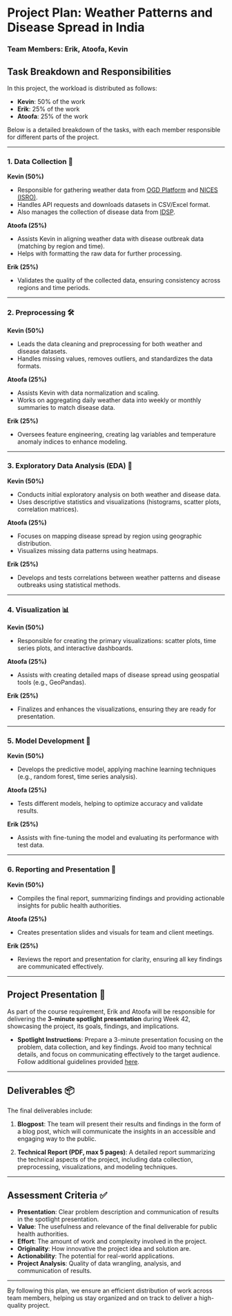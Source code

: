# Project Plan: Weather Patterns and Disease Spread in India

### Team Members: Erik, Atoofa, Kevin

## Task Breakdown and Responsibilities

In this project, the workload is distributed as follows:
- **Kevin**: 50% of the work
- **Erik**: 25% of the work
- **Atoofa**: 25% of the work

Below is a detailed breakdown of the tasks, with each member responsible for different parts of the project.

---

### 1. Data Collection 🧩

**Kevin (50%)**
- Responsible for gathering weather data from [OGD Platform](https://data.gov.in/) and [NICES (ISRO)](https://www.isro.gov.in).
- Handles API requests and downloads datasets in CSV/Excel format.
- Also manages the collection of disease data from [IDSP](https://idsp.nic.in/).
  
**Atoofa (25%)**
- Assists Kevin in aligning weather data with disease outbreak data (matching by region and time).
- Helps with formatting the raw data for further processing.

**Erik (25%)**
- Validates the quality of the collected data, ensuring consistency across regions and time periods.

---

### 2. Preprocessing 🛠

**Kevin (50%)**
- Leads the data cleaning and preprocessing for both weather and disease datasets.
- Handles missing values, removes outliers, and standardizes the data formats.

**Atoofa (25%)**
- Assists Kevin with data normalization and scaling.
- Works on aggregating daily weather data into weekly or monthly summaries to match disease data.

**Erik (25%)**
- Oversees feature engineering, creating lag variables and temperature anomaly indices to enhance modeling.

---

### 3. Exploratory Data Analysis (EDA) 🔎

**Kevin (50%)**
- Conducts initial exploratory analysis on both weather and disease data.
- Uses descriptive statistics and visualizations (histograms, scatter plots, correlation matrices).

**Atoofa (25%)**
- Focuses on mapping disease spread by region using geographic distribution.
- Visualizes missing data patterns using heatmaps.

**Erik (25%)**
- Develops and tests correlations between weather patterns and disease outbreaks using statistical methods.

---

### 4. Visualization 📊

**Kevin (50%)**
- Responsible for creating the primary visualizations: scatter plots, time series plots, and interactive dashboards.
  
**Atoofa (25%)**
- Assists with creating detailed maps of disease spread using geospatial tools (e.g., GeoPandas).

**Erik (25%)**
- Finalizes and enhances the visualizations, ensuring they are ready for presentation.

---

### 5. Model Development 🧠

**Kevin (50%)**
- Develops the predictive model, applying machine learning techniques (e.g., random forest, time series analysis).
  
**Atoofa (25%)**
- Tests different models, helping to optimize accuracy and validate results.

**Erik (25%)**
- Assists with fine-tuning the model and evaluating its performance with test data.

---

### 6. Reporting and Presentation 📝

**Kevin (50%)**
- Compiles the final report, summarizing findings and providing actionable insights for public health authorities.
  
**Atoofa (25%)**
- Creates presentation slides and visuals for team and client meetings.

**Erik (25%)**
- Reviews the report and presentation for clarity, ensuring all key findings are communicated effectively.

---

## Project Presentation 🎤

As part of the course requirement, Erik and Atoofa will be responsible for delivering the **3-minute spotlight presentation** during Week 42, showcasing the project, its goals, findings, and implications.

- **Spotlight Instructions**: Prepare a 3-minute presentation focusing on the problem, data collection, and key findings. Avoid too many technical details, and focus on communicating effectively to the target audience. Follow additional guidelines provided [here](#).

---

## Deliverables 📦

The final deliverables include:
1. **Blogpost**: The team will present their results and findings in the form of a blog post, which will communicate the insights in an accessible and engaging way to the public.
   
2. **Technical Report (PDF, max 5 pages)**: A detailed report summarizing the technical aspects of the project, including data collection, preprocessing, visualizations, and modeling techniques.

---

## Assessment Criteria ✅

- **Presentation**: Clear problem description and communication of results in the spotlight presentation.
- **Value**: The usefulness and relevance of the final deliverable for public health authorities.
- **Effort**: The amount of work and complexity involved in the project.
- **Originality**: How innovative the project idea and solution are.
- **Actionability**: The potential for real-world applications.
- **Project Analysis**: Quality of data wrangling, analysis, and communication of results.

---

By following this plan, we ensure an efficient distribution of work across team members, helping us stay organized and on track to deliver a high-quality project.


